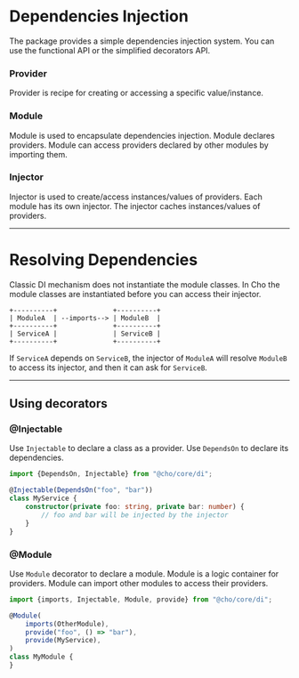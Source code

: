 # Dependencies Injection

The package provides a simple dependencies injection system. You can use the
functional API or the simplified decorators API.

### Provider

Provider is recipe for creating or accessing a specific value/instance.

### Module

Module is used to encapsulate dependencies injection. Module declares providers.
Module can access providers declared by other modules by importing them.

### Injector

Injector is used to create/access instances/values of providers. Each module has
its own injector. The injector caches instances/values of providers.

---

# Resolving Dependencies

Classic DI mechanism does not instantiate the module classes. In Cho the module
classes are instantiated before you can access their injector.

```
+----------+              +----------+
| ModuleA  | --imports--> | ModuleB  |
+----------+              +----------+ 
| ServiceA |              | ServiceB |
+----------+              +----------+
```

If `ServiceA` depends on `ServiceB`, the injector of `ModuleA` will resolve
`ModuleB` to access its injector, and then it can ask for `ServiceB`.

---

## Using decorators

### @Injectable

Use `Injectable` to declare a class as a provider. Use `DependsOn` to declare
its dependencies.

```ts
import {DependsOn, Injectable} from "@cho/core/di";

@Injectable(DependsOn("foo", "bar"))
class MyService {
    constructor(private foo: string, private bar: number) {
        // foo and bar will be injected by the injector
    }
}
```

### @Module

Use `Module` decorator to declare a module. Module is a logic container for
providers. Module can import other modules to access their providers.

```ts
import {imports, Injectable, Module, provide} from "@cho/core/di";

@Module(
    imports(OtherModule),
    provide("foo", () => "bar"),
    provide(MyService),
)
class MyModule {
}
```
